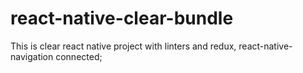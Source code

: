 # react-native-clear-bundle
This is clear react native project with linters and redux, react-native-navigation connected;
